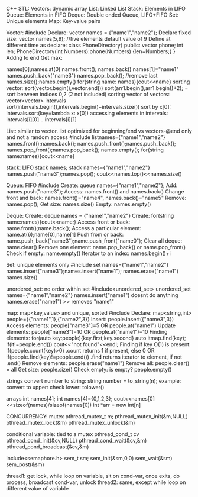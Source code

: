 C++ STL:
Vectors: dynamic array
List: Linked List
Stack: Elements in LIFO
Queue: Elements in FIFO
Deque: Double ended Queue, LIFO+FIFO
Set: Unique elements
Map: Key-value pairs

Vector:
#include <vector>
Declare: vector<string> names = {"name1","name2"};
Declare fixed size: vector<int> names(5,9);     //five elements default value of 9
Define at different time as declare:
class PhoneDirectory{
    public: 
        vector<int> phone;
        int len;
        PhoneDirectory(int Numbers):phone(Numbers) {len=Numbers;}
}
Addng to end
Get max: 

names[0];names.at(0)
names.front(); names.back()
names[1]="name1"
names.push_back("name3")
names.pop_back(); //remove last
names.size();names.empty()
for(string name: names){cout<<name}
sorting vector: sort(vector.begin(),vector.end())
sort(arr1.begin(),arr1.begin()+2); = sort between indices 0,2 (2 not included)
sorting vector of vectors: vector<vector<int>> intervals
sort(intervals.begin(),intervals.begin()+intervals.size())
sort by x[0]: intervals.sort(key=lambda x: x[0])
accessing elements in intervals: intervals[i][0] .. intervals[i][1]

List: similar to vector.
list optimized for beginning/end vs vectors-@end only and not a random access
#include <list>
list<string>names={"name1","name2"}
names.front();names.back();
names.push_front();names.push_back();
names.pop_front();names.pop_back();
names.empty();<tels if list is empty>
for(string name:names){cout<<name}

stack: LIFO
stack<string> names;
stack<string> names={"name1","name2"}
names.push("name3");names.pop();
cout<<names.top()<<names.size()

Queue: FIFO
#include<queue>
Create: queue<string> names={"name1","name2"};
Add: names.push("name3");
Access: names.front() and names.back()
Change front and back: names.front()="name4", names.back()="name5"
Remove: names.pop();
Get size: names.size()
Empty: names.empty()

Deque: 
Create: deque<string> names = {"name1","name2"}
Create: for(string name:names){cout<<name;}
Access front or back: name.front();name.back();
Access a particular element: name.at(6);name[0],name[1]
Push from or back: name.push_back("name3");name.push_front("name0");
Clear all deque: name.clear()
Remove one element: name.pop_back() or name.pop_front()
Check if empty: name.empty()
Iterator to an index: names.begin()+i

Set: unique elements only
#include<set>
set<string> names={"name1","name2"}
names.insert("name3");names.insert("name1");
names.erase("name1")
names.size()

unordered_set: no order within set
#include<unordered_set>
unordered_set<string> names={"name1","name2"}
names.insert("name1") doesnt do anything
names.erase("name1") >> removes "name1"

map: map<key,value> and unique, sorted
#include<map>
Declare: map<string,int> people={{"name1",1},{"name2",3}}
Insert: people.insert({"name3",3})
Access elements: people["name3"]=5 OR people.at("name1")
Update elements: people["name3"]=10 OR people.at("name1")=10
Finding elements: for(auto key:people){key.first;key.second}
    auto itmap.find(key); 
    if(it!=people.end()) cout<<"not found"<<endl;
Finding if key O(1) is present: 
    if(people.count(key)>0)   .count returns 1 if present, else 0
    OR 
    if(people.find(key)!=people.end())  .find returns iterator to element, if not .end()
Remove elements: people.erase("name1")
Remove all: people.clear() = all
Get size: people.size()
Check empty: is empty? people.empty()

strings
convert number to string: string number = to_string(n);
example:
convert to upper:
check lower: tolower()

arrays
int names[4];
int names[4]={0,1,2,3}; 
cout<<names[0]<<sizeof(names)/sizeof(names[0])
int *arr = new int[n]

CONCURRENCY:
mutex
pthread_mutex_t m;
pthread_mutex_init(&m,NULL)
pthread_mutex_lock(&m)
pthread_mutex_unlock(&m)

conditional variable: tied to a mutex
pthread_cond_t cv
pthread_cond_init(&cv,NULL)
pthread_cond_wait(&cv,&m)
pthread_cond_broadcast(&cv,&m)

include<semaphore.h>
sem_t sm;
sem_init(&sm,0,0)
sem_wait(&sm)
sem_post(&sm)

thread1: get lock, while loop on variable, sit on cond-var, once exits, do process, 
    broadcast cond-var, unlock
thread2: same, except while loop on different value of variable
